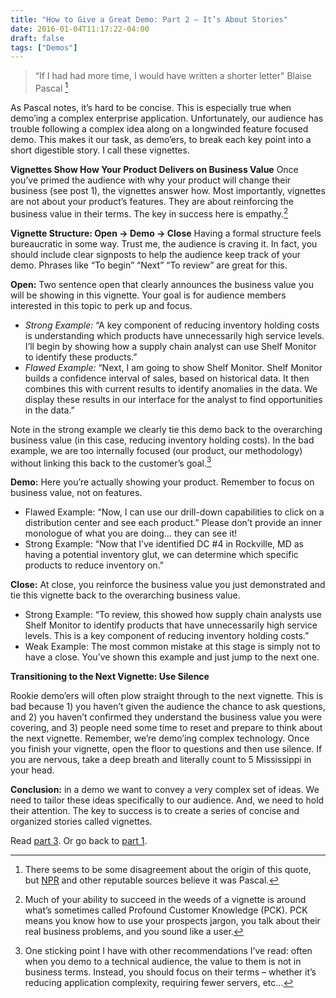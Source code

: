 ```yaml
---
title: "How to Give a Great Demo: Part 2 – It’s About Stories"
date: 2016-01-04T11:17:22-04:00
draft: false
tags: ["Demos"]
---
```


> “If I had had more time, I would have written a shorter letter"
Blaise Pascal [^1]

As Pascal notes, it’s hard to be concise. This is especially true when demo’ing a complex enterprise application. Unfortunately, our audience has trouble following a complex idea along on a longwinded feature focused demo. This makes it our task, as demo’ers, to break each key point into a short digestible story. I call these vignettes. 


**Vignettes Show How Your Product Delivers on Business Value**
Once you’ve primed the audience with why your product will change their business (see post 1), the vignettes answer how. Most importantly, vignettes are not about your product’s features. They are about reinforcing the business value in their terms. The key in success here is empathy.[^2]


**Vignette Structure: Open -> Demo -> Close**
Having a formal structure feels bureaucratic in some way. Trust me, the audience is craving it. In fact, you should include clear signposts to help the audience keep track of your demo. Phrases like “To begin” “Next” “To review” are great for this.  

**Open:** Two sentence open that clearly announces the business value you will be showing in this vignette. Your goal is for audience members interested in this topic to perk up and focus.

* *Strong Example:* “A key component of reducing inventory holding costs is understanding which products have unnecessarily high service levels. I’ll begin by showing how a supply chain analyst can use Shelf Monitor to identify these products.”
* *Flawed Example:* “Next, I am going to show Shelf Monitor. Shelf Monitor builds a confidence interval of sales, based on historical data. It then combines this with current results to identify anomalies in the data. We display these results in our interface for the analyst to find opportunities in the data.”

Note in the strong example we clearly tie this demo back to the overarching business value (in this case, reducing inventory holding costs). In the bad example, we are too internally focused (our product, our methodology) without linking this back to the customer’s goal.[^3]

**Demo:** Here you’re actually showing your product. Remember to focus on business value, not on features.

* Flawed Example: “Now, I can use our drill-down capabilities to click on a distribution center and see each product.” Please don’t provide an inner monologue of what you are doing… they can see it!
* Strong Example: “Now that I’ve identified DC #4 in Rockville, MD as having a potential inventory glut, we can determine which specific products to reduce inventory on.”

**Close:** At close, you reinforce the business value you just demonstrated and tie this vignette back to the overarching business value.

* Strong Example: “To review, this showed how supply chain analysts use Shelf Monitor to identify products that have unnecessarily high service levels. This is a key component of reducing inventory holding costs.”
* Weak Example: The most common mistake at this stage is simply not to have a close. You’ve shown this example and just jump to the next one.

**Transitioning to the Next Vignette: Use Silence**

Rookie demo’ers will often plow straight through to the next vignette. This is bad because 1) you haven’t given the audience the chance to ask questions, and 2) you haven’t confirmed they understand the business value you were covering, and 3) people need some time to reset and prepare to think about the next vignette. Remember, we’re demo’ing complex technology. Once you finish your vignette, open the floor to questions and then use silence. If you are nervous, take a deep breath and literally count to 5 Mississippi in your head.

**Conclusion:** in a demo we want to convey a very complex set of ideas. We need to tailor these ideas specifically to our audience. And, we need to hold their attention. The key to success is to create a series of concise and organized stories called vignettes.

Read [part 3](www.jonkatzur.com/posts/great-demo-pt-3). Or go back to [part 1](www.jonkatzur.com/posts/great-demo-pt-1). 

[^1]: There seems to be some disagreement about the origin of this quote, but [NPR](http://www.npr.org/sections/13.7/2014/02/03/270680304/this-could-have-been-shorter) and other reputable sources believe it was Pascal. 

[^2]: Much of your ability to succeed in the weeds of a vignette is around what’s sometimes called Profound Customer Knowledge (PCK). PCK means you know how to use your prospects jargon, you talk about their real business problems, and you sound like a user.  

[^3]: One sticking point I have with other recommendations I’ve read: often when you demo to a technical audience, the value to them is not in business terms. Instead, you should focus on their terms – whether it’s reducing application complexity, requiring fewer servers, etc…